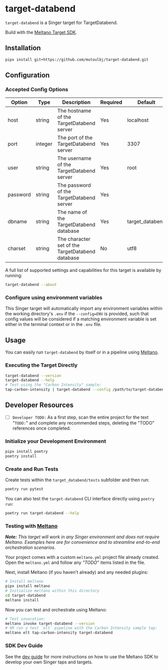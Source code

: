 # target-databend

`target-databend` is a Singer target for TargetDatabend.

Build with the [Meltano Target SDK](https://sdk.meltano.com).

## Installation

```bash
pipx install git+https://github.com/mutoulbj/target-databend.git
```

## Configuration

### Accepted Config Options

| Option | Type | Description | Required | Default |
| ------ | ---- | ----------- | -------- | ------- |
| host | string | The hostname of the TargetDatabend server | Yes | localhost |
| port | integer | The port of the TargetDatabend server | Yes | 3307 |
| user | string | The username of the TargetDatabend server | Yes | root |
| password | string | The password of the TargetDatabend server | Yes | |
| dbname | string | The name of the TargetDatabend database | Yes | target_databend |
| charset | string | The character set of the TargetDatabend database | No | utf8 |

A full list of supported settings and capabilities for this
target is available by running:

```bash
target-databend --about
```

### Configure using environment variables

This Singer target will automatically import any environment variables within the working directory's
`.env` if the `--config=ENV` is provided, such that config values will be considered if a matching
environment variable is set either in the terminal context or in the `.env` file.

## Usage

You can easily run `target-databend` by itself or in a pipeline using [Meltano](https://meltano.com/).

### Executing the Target Directly

```bash
target-databend --version
target-databend --help
# Test using the "Carbon Intensity" sample:
tap-carbon-intensity | target-databend --config /path/to/target-databend-config.json
```

## Developer Resources

- [ ] `Developer TODO:` As a first step, scan the entire project for the text "`TODO:`" and complete any recommended steps, deleting the "TODO" references once completed.

### Initialize your Development Environment

```bash
pipx install poetry
poetry install
```

### Create and Run Tests

Create tests within the `target_databend/tests` subfolder and
  then run:

```bash
poetry run pytest
```

You can also test the `target-databend` CLI interface directly using `poetry run`:

```bash
poetry run target-databend --help
```

### Testing with [Meltano](https://meltano.com/)

_**Note:** This target will work in any Singer environment and does not require Meltano.
Examples here are for convenience and to streamline end-to-end orchestration scenarios._

Your project comes with a custom `meltano.yml` project file already created. Open the `meltano.yml` and follow any _"TODO"_ items listed in
the file.

Next, install Meltano (if you haven't already) and any needed plugins:

```bash
# Install meltano
pipx install meltano
# Initialize meltano within this directory
cd target-databend
meltano install
```

Now you can test and orchestrate using Meltano:

```bash
# Test invocation:
meltano invoke target-databend --version
# OR run a test `elt` pipeline with the Carbon Intensity sample tap:
meltano elt tap-carbon-intensity target-databend
```

### SDK Dev Guide

See the [dev guide](https://sdk.meltano.com/en/latest/dev_guide.html) for more instructions on how to use the Meltano SDK to
develop your own Singer taps and targets.
